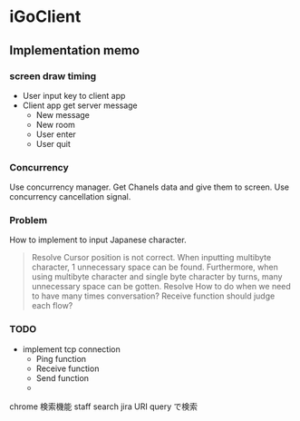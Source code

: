 # iGoClient
## Implementation memo

### screen draw timing
- User input key to client app
- Client app get server message
    + New message
    + New room
    + User enter
    + User quit

### Concurrency
Use concurrency manager. Get Chanels data and give them to screen.
Use concurrency cancellation signal.

### Problem
How to implement to input Japanese character.
> Resolve
Cursor position is not correct. When inputting multibyte character, 1 unnecessary space can be found.
Furthermore, when using multibyte character and single byte character by turns, many unnecessary space can be gotten.
> Resolve
How to do when we need to have many times conversation? Receive function should judge each flow?

### TODO
- implement tcp connection 
    - Ping function
    - Receive function
    - Send function
	- 

chrome 検索機能 staff search jira URI query で検索
